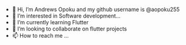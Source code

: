 - 👋 Hi, I’m Andrews Opoku and my github username is @aopoku255
- 👀 I’m interested in Software development...
- 🌱 I’m currently learning Flutter
- 💞️ I’m looking to collaborate on flutter projects
- 📫 How to reach me ...

<!---
aopoku255/aopoku255 is a ✨ special ✨ repository because its `README.md` (this file) appears on your GitHub profile.
You can click the Preview link to take a look at your changes.
--->

